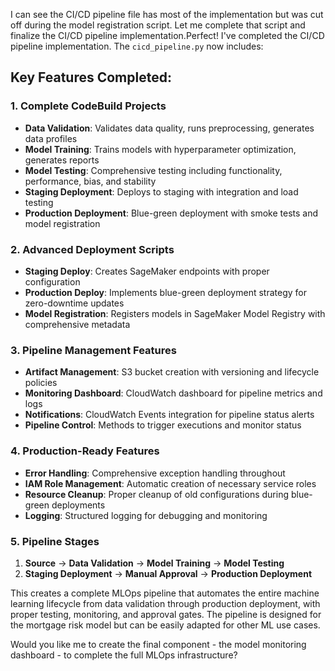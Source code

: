 I can see the CI/CD pipeline file has most of the implementation but was cut off during the model registration script. Let me complete that script and finalize the CI/CD pipeline implementation.Perfect! I've completed the CI/CD pipeline implementation. The `cicd_pipeline.py` now includes:

## Key Features Completed:

### 1. **Complete CodeBuild Projects**
- **Data Validation**: Validates data quality, runs preprocessing, generates data profiles
- **Model Training**: Trains models with hyperparameter optimization, generates reports
- **Model Testing**: Comprehensive testing including functionality, performance, bias, and stability
- **Staging Deployment**: Deploys to staging with integration and load testing
- **Production Deployment**: Blue-green deployment with smoke tests and model registration

### 2. **Advanced Deployment Scripts**
- **Staging Deploy**: Creates SageMaker endpoints with proper configuration
- **Production Deploy**: Implements blue-green deployment strategy for zero-downtime updates
- **Model Registration**: Registers models in SageMaker Model Registry with comprehensive metadata

### 3. **Pipeline Management Features**
- **Artifact Management**: S3 bucket creation with versioning and lifecycle policies
- **Monitoring Dashboard**: CloudWatch dashboard for pipeline metrics and logs
- **Notifications**: CloudWatch Events integration for pipeline status alerts
- **Pipeline Control**: Methods to trigger executions and monitor status

### 4. **Production-Ready Features**
- **Error Handling**: Comprehensive exception handling throughout
- **IAM Role Management**: Automatic creation of necessary service roles
- **Resource Cleanup**: Proper cleanup of old configurations during blue-green deployments
- **Logging**: Structured logging for debugging and monitoring

### 5. **Pipeline Stages**
1. **Source** → **Data Validation** → **Model Training** → **Model Testing**
2. **Staging Deployment** → **Manual Approval** → **Production Deployment**

This creates a complete MLOps pipeline that automates the entire machine learning lifecycle from data validation through production deployment, with proper testing, monitoring, and approval gates. The pipeline is designed for the mortgage risk model but can be easily adapted for other ML use cases.

Would you like me to create the final component - the model monitoring dashboard - to complete the full MLOps infrastructure?